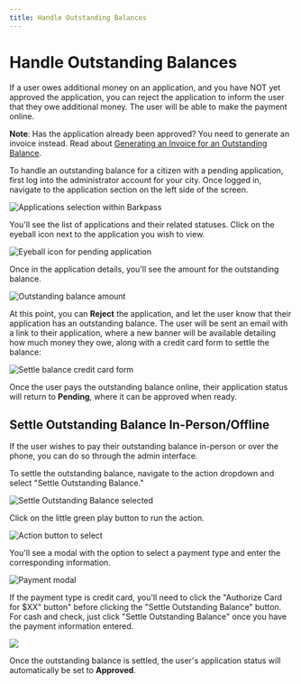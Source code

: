 ```yaml
---
title: Handle Outstanding Balances
---
```

# Handle Outstanding Balances

If a user owes additional money on an application, and you have NOT yet approved the application, you can reject the application to inform the user that they owe additional money. The user will be able to make the payment online.

**Note**: Has the application already been approved? You need to generate an invoice instead. Read about [Generating an Invoice for an Outstanding Balance](/guides/generate-an-invoice-for-an-outstanding-balance.html).

To handle an outstanding balance for a citizen with a pending application, first log into the administrator account for your city. Once logged in, navigate to the application section on the left side of the screen.

![Applications selection within Barkpass](/images/uploads/hob1.png)

You'll see the list of applications and their related statuses. Click on the eyeball icon next to the application you wish to view.

![Eyeball icon for pending application](/images/uploads/hob2.png)

Once in the application details, you'll see the amount for the outstanding balance.

![Outstanding balance amount](/images/uploads/hob3.png)

At this point, you can **Reject** the application, and let the user know that their application has an outstanding balance. The user will be sent an email with a link to their application, where a new banner will be available detailing how much money they owe, along with a credit card form to settle the balance:

![Settle balance credit card form](/images/uploads/screen-shot-2020-03-30-at-3.14.21-pm.png)

Once the user pays the outstanding balance online, their application status will return to **Pending**, where it can be approved when ready.

## Settle Outstanding Balance In-Person/Offline

If the user wishes to pay their outstanding balance in-person or over the phone, you can do so through the admin interface.

To settle the outstanding balance, navigate to the action dropdown and select "Settle Outstanding Balance."

![Settle Outstanding Balance selected](/images/uploads/hob4.png)

Click on the little green play button to run the action.

![Action button to select](/images/uploads/hob5.png)

You'll see a modal with the option to select a payment type and enter the corresponding information.

![Payment modal](/images/uploads/hob6.png)

If the payment type is credit card, you'll need to click the "Authorize Card for $XX" button" before clicking the "Settle Outstanding Balance" button. For cash and check, just click "Settle Outstanding Balance" once you have the payment information entered.

![](/images/uploads/hob7.png)

Once the outstanding balance is settled, the user's application status will automatically be set to **Approved**.
